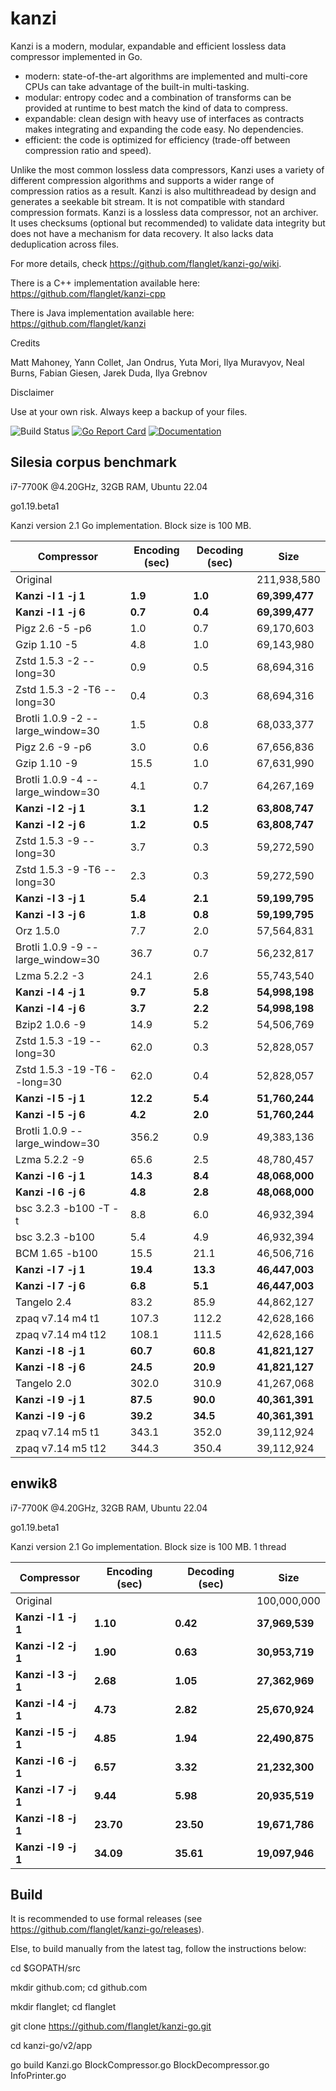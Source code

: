 kanzi
=====


Kanzi is a modern, modular, expandable and efficient lossless data compressor implemented in Go.

* modern: state-of-the-art algorithms are implemented and multi-core CPUs can take advantage of the built-in multi-tasking.
* modular: entropy codec and a combination of transforms can be provided at runtime to best match the kind of data to compress.
* expandable: clean design with heavy use of interfaces as contracts makes integrating and expanding the code easy. No dependencies.
* efficient: the code is optimized for efficiency (trade-off between compression ratio and speed).

Unlike the most common lossless data compressors, Kanzi uses a variety of different compression algorithms and supports a wider range of compression ratios as a result. Kanzi is also multithreadead by design and generates a seekable bit stream. It is not compatible with standard compression formats. Kanzi is a lossless data compressor, not an archiver. It uses checksums (optional but recommended) to validate data integrity but does not have a mechanism for data recovery. It also lacks data deduplication across files.

For more details, check https://github.com/flanglet/kanzi-go/wiki.

There is a C++ implementation available here: https://github.com/flanglet/kanzi-cpp

There is Java implementation available here: https://github.com/flanglet/kanzi


Credits

Matt Mahoney,
Yann Collet,
Jan Ondrus,
Yuta Mori,
Ilya Muravyov,
Neal Burns,
Fabian Giesen,
Jarek Duda,
Ilya Grebnov

Disclaimer

Use at your own risk. Always keep a backup of your files.


![Build Status](https://github.com/flanglet/kanzi-go/actions/workflows/go.yml/badge.svg)
[![Go Report Card](https://goreportcard.com/badge/github.com/flanglet/kanzi-go)](https://goreportcard.com/badge/github.com/flanglet/kanzi-go)
[![Documentation](https://godoc.org/github.com/flanglet/kanzi-go?status.svg)](http://godoc.org/github.com/flanglet/kanzi-go)


Silesia corpus benchmark
-------------------------

i7-7700K @4.20GHz, 32GB RAM, Ubuntu 22.04

go1.19.beta1

Kanzi version 2.1 Go implementation. Block size is 100 MB. 


|        Compressor               | Encoding (sec)  | Decoding (sec)  |    Size          |
|---------------------------------|-----------------|-----------------|------------------|
|Original     	                  |                 |                 |   211,938,580    |
|**Kanzi -l 1 -j 1**              |    	 **1.9**    |     **1.0**     |  **69,399,477**  |
|**Kanzi -l 1 -j 6**              |      **0.7**    |     **0.4**     |  **69,399,477**  |
|Pigz 2.6 -5 -p6                  |        1.0      |       0.7       |    69,170,603    |
|Gzip 1.10 -5                     |        4.8      |       1.0       |    69,143,980    |
|Zstd 1.5.3 -2 --long=30          |        0.9      |       0.5       |    68,694,316    |
|Zstd 1.5.3 -2 -T6 --long=30      |        0.4      |       0.3       |    68,694,316    |
|Brotli 1.0.9 -2 --large_window=30|        1.5      |       0.8       |    68,033,377    |
|Pigz 2.6 -9 -p6                  |        3.0      |       0.6       |    67,656,836    |
|Gzip 1.10 -9                     |       15.5      |       1.0       |    67,631,990    |
|Brotli 1.0.9 -4 --large_window=30|        4.1      |       0.7       |    64,267,169    |
|**Kanzi -l 2 -j 1**              |      **3.1**    |     **1.2**     |  **63,808,747**  |
|**Kanzi -l 2 -j 6**              |      **1.2**    |     **0.5**     |  **63,808,747**  |
|Zstd 1.5.3 -9 --long=30          |        3.7      |       0.3       |    59,272,590    |
|Zstd 1.5.3 -9 -T6 --long=30      |        2.3      |       0.3       |    59,272,590    |
|**Kanzi -l 3 -j 1**              |      **5.4**    |     **2.1**     |  **59,199,795**  |
|**Kanzi -l 3 -j 6**              |      **1.8**    |     **0.8**     |  **59,199,795**  |
|Orz 1.5.0                        |        7.7      |       2.0       |    57,564,831    |
|Brotli 1.0.9 -9 --large_window=30|       36.7      |       0.7       |    56,232,817    |
|Lzma 5.2.2 -3	                  |       24.1	    |       2.6       |    55,743,540    |
|**Kanzi -l 4 -j 1**              |      **9.7**    |     **5.8**     |  **54,998,198**  |
|**Kanzi -l 4 -j 6**              |      **3.7**    |     **2.2**     |  **54,998,198**  |
|Bzip2 1.0.6 -9	                  |       14.9      |       5.2       |    54,506,769    |
|Zstd 1.5.3 -19 --long=30         |       62.0      |       0.3       |    52,828,057    |
|Zstd 1.5.3 -19	-T6 --long=30     |       62.0      |       0.4       |    52,828,057    |
|**Kanzi -l 5 -j 1**              |     **12.2**    |     **5.4**     |  **51,760,244**  |
|**Kanzi -l 5 -j 6**              |      **4.2**    |     **2.0**     |  **51,760,244**  |
|Brotli 1.0.9 --large_window=30   |      356.2	    |       0.9       |    49,383,136    |
|Lzma 5.2.2 -9                    |       65.6	    |       2.5       |    48,780,457    |
|**Kanzi -l 6 -j 1**              |     **14.3**    |     **8.4**     |  **48,068,000**  |
|**Kanzi -l 6 -j 6**              |      **4.8**    |     **2.8**     |  **48,068,000**  |
|bsc 3.2.3 -b100 -T -t            |        8.8      |       6.0       |    46,932,394    |
|bsc 3.2.3 -b100                  |        5.4      |       4.9       |    46,932,394    |
|BCM 1.65 -b100                   |       15.5      |      21.1       |    46,506,716    |
|**Kanzi -l 7 -j 1**              |     **19.4**    |    **13.3**     |  **46,447,003**  |
|**Kanzi -l 7 -j 6**              |      **6.8**    |     **5.1**     |  **46,447,003**  |
|Tangelo 2.4                      |       83.2      |      85.9       |    44,862,127    |
|zpaq v7.14 m4 t1                 |      107.3	    |     112.2       |    42,628,166    |
|zpaq v7.14 m4 t12                |      108.1	    |     111.5       |    42,628,166    |
|**Kanzi -l 8 -j 1**              |     **60.7**    |    **60.8**     |  **41,821,127**  |
|**Kanzi -l 8 -j 6**              |     **24.5**    |    **20.9**     |  **41,821,127**  |
|Tangelo 2.0                      |      302.0      |     310.9       |    41,267,068    |
|**Kanzi -l 9 -j 1**              |     **87.5**    |    **90.0**     |  **40,361,391**  |
|**Kanzi -l 9 -j 6**              |     **39.2**    |    **34.5**     |  **40,361,391**  |
|zpaq v7.14 m5 t1                 |      343.1	    |     352.0       |    39,112,924    |
|zpaq v7.14 m5 t12                |	     344.3	    |     350.4       |    39,112,924    |



enwik8
-------

i7-7700K @4.20GHz, 32GB RAM, Ubuntu 22.04

go1.19.beta1

Kanzi version 2.1 Go implementation. Block size is 100 MB. 1 thread


|        Compressor           | Encoding (sec)  | Decoding (sec)  |    Size          |
|-----------------------------|-----------------|-----------------|------------------|
|Original     	              |                 |                 |   100,000,000    |
|**Kanzi -l 1 -j 1**          |     **1.10**    |    **0.42**     |  **37,969,539**  |
|**Kanzi -l 2 -j 1**          |     **1.90**    |    **0.63**     |  **30,953,719**  |
|**Kanzi -l 3 -j 1**          |     **2.68**    |    **1.05**     |  **27,362,969**  |
|**Kanzi -l 4 -j 1**          |	    **4.73**    |    **2.82**     |  **25,670,924**  |
|**Kanzi -l 5 -j 1**          |	    **4.85**    |    **1.94**     |  **22,490,875**  |
|**Kanzi -l 6 -j 1**          |	    **6.57**    |    **3.32**     |  **21,232,300**  |
|**Kanzi -l 7 -j 1**          |	    **9.44**    |    **5.98**     |  **20,935,519**  |
|**Kanzi -l 8 -j 1**          |	   **23.70**    |   **23.50**     |  **19,671,786**  |
|**Kanzi -l 9 -j 1**          |	   **34.09**    |   **35.61**     |  **19,097,946**  |


Build
-----

It is recommended to use formal releases (see https://github.com/flanglet/kanzi-go/releases).

Else, to build manually from the latest tag, follow the instructions below:

cd $GOPATH/src

mkdir github.com; cd github.com

mkdir flanglet; cd flanglet

git clone https://github.com/flanglet/kanzi-go.git

cd kanzi-go/v2/app

go build Kanzi.go BlockCompressor.go BlockDecompressor.go InfoPrinter.go
~~~
